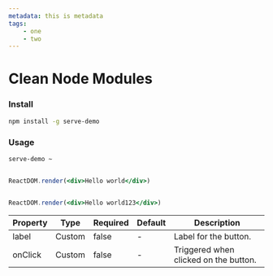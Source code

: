 ```yaml
---
metadata: this is metadata
tags:
    - one
    - two
---
```



# Clean Node Modules

### Install

```bash
npm install -g serve-demo
```

### Usage
```bash
serve-demo ~
```

```jsx

ReactDOM.render(<div>Hello world</div>)

```

```jsx

ReactDOM.render(<div>Hello world123</div>)

```
<div class="asdad">
  <div></div>
  <!-- BLOCK_START : COMPONENT_PROPS :  ./Button.js -->
<table class=" PropsTable"><thead><tr><th class="PropsTable--property">Property</th><th class="PropsTable--type">Type</th><th class="PropsTable--required">Required</th><th class="PropsTable--default">Default</th><th width="40%" class="PropsTable--description">Description</th></tr></thead><tbody><tr><td>label</td><td>Custom</td><td>false</td><td><em>-</em></td><td>Label for the button.</td></tr><tr><td>onClick</td><td>Custom</td><td>false</td><td><em>-</em></td><td>Triggered when clicked on the button.</td></tr></tbody></table>
<!-- BLOCK_END -->
</div>

